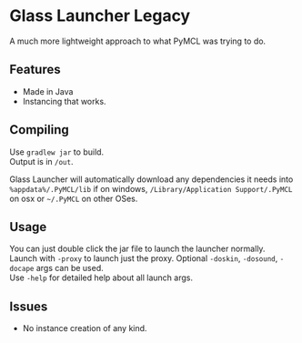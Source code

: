 # Glass Launcher Legacy
A much more lightweight approach to what PyMCL was trying to do.

## Features

- Made in Java
- Instancing that works.

## Compiling

Use `gradlew jar` to build.  
Output is in `/out`.

Glass Launcher will automatically download any dependencies it needs into `%appdata%/.PyMCL/lib` if on windows, `/Library/Application Support/.PyMCL` on osx or `~/.PyMCL` on other OSes.

## Usage

You can just double click the jar file to launch the launcher normally.  
Launch with `-proxy` to launch just the proxy. Optional `-doskin`, `-dosound`, `-docape` args can be used.  
Use `-help` for detailed help about all launch args.

## Issues

- No instance creation of any kind.
